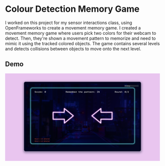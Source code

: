 # Colour Detection Memory Game

I worked on this project for my sensor interactions class, using OpenFrameworks to create a movement memory game. I created a movement memory game where users pick two colors for their webcam to detect. Then, they're shown a movement pattern to memorize and need to mimic it using the tracked colored objects. The game contains several levels and detects collisions between objects to move onto the next level.


## Demo
[![Watch the video](https://github.com/acce8711/movement-memory-game/blob/main/bin/data/movementGame_hero.png?raw=true)](https://www.youtube.com/watch?v=_5tFXJQIzi4)

